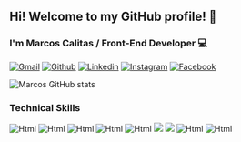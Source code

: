 ## Hi! Welcome to my GitHub profile! 👋
### I'm Marcos Calitas / Front-End Developer 💻

[![Gmail ](https://img.shields.io/badge/-Gmail-%23333?style=for-the-badge&logo=Gmail&logoColor=white)](mailto:marcoscalitas@gmail.com)
[![Github](https://img.shields.io/badge/GitHub-100000?style=for-the-badge&logo=github&logoColor=white)](https://github.com/marcoscalitas)
[![Linkedin](https://img.shields.io/badge/LinkedIn-0077B5?style=for-the-badge&logo=linkedin&logoColor=white)](https://www.linkedin.com/in/marcos-calitas/)
[![Instagram](https://img.shields.io/badge/Instagram-E4405F?style=for-the-badge&logo=instagram&logoColor=white)](https://www.instagram.com/marcoscalitas_official/)
[![Facebook](https://img.shields.io/badge/Facebook-1877F2?style=for-the-badge&logo=facebook&logoColor=white)](https://www.facebook.com/marcoscalitas)

![Marcos GitHub stats](https://github-readme-stats.vercel.app/api?username=marcoscalitas&show_icons=true&theme=radical)

### Technical Skills
<div style="display: inline-block">
<img src="https://img.shields.io/badge/HTML5-E34F26?style=for-the-badge&logo=html5&logoColor=white" alt="Html" aline="center">
<img src="https://img.shields.io/badge/CSS3-1572B6?style=for-the-badge&logo=css3&logoColor=white" alt="Html" aline="center">
  
<img src="https://img.shields.io/badge/Bootstrap-563D7C?style=for-the-badge&logo=bootstrap&logoColor=white" alt="Html" aline="center">
<img src="https://img.shields.io/badge/JavaScript-F7DF1E?style=for-the-badge&logo=javascript&logoColor=black" alt="Html" aline="center">
<img src="https://img.shields.io/badge/jQuery-0769AD?style=for-the-badge&logo=jquery&logoColor=white" alt="Html" aline="center">
<img src="https://img.shields.io/badge/Python-14354C?style=for-the-badge&logo=python&logoColor=white" />
<img src="https://img.shields.io/badge/Django-092E20?style=for-the-badge&logo=django&logoColor=white" />
<img src="https://img.shields.io/badge/PHP-777BB4?style=for-the-badge&logo=php&logoColor=white" alt="Html" aline="center">
<img src="https://img.shields.io/badge/MySQL-005C84?style=for-the-badge&logo=mysql&logoColor=white" alt="Html" aline="center">
</div>

